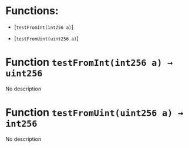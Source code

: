 # Functions:

- [`testFromInt(int256 a)`]

- [`testFromUint(uint256 a)`]

# Function `testFromInt(int256 a) → uint256`

No description

# Function `testFromUint(uint256 a) → int256`

No description
